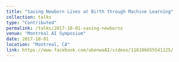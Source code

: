```yaml
---
title: "Saving Newborn Lives at Birth through Machine Learning"
collection: talks
type: "Contributed"
permalink: /talks/2017-10-01-saving-newborns
venue: "Montreal AI Symposium"
date: 2017-10-01
location: "Montreal, CA"
link: https://www.facebook.com/ubenwaAI/videos/118186655541125/
---
```


